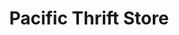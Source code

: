 ---
title: "Pacific Thrift Store"
url: /north-highlands/pacific-thrift-store/
shop: Gebrauchtwaren
---